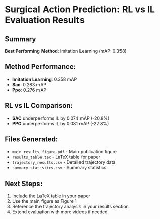 
# Surgical Action Prediction: RL vs IL Evaluation Results

## Summary

**Best Performing Method**: Imitation Learning (mAP: 0.358)

## Method Performance:
- **Imitation Learning**: 0.358 mAP
- **Sac**: 0.283 mAP
- **Ppo**: 0.276 mAP

## RL vs IL Comparison:
- **SAC** underperforms IL by 0.074 mAP (-20.8%)
- **PPO** underperforms IL by 0.081 mAP (-22.8%)

## Files Generated:
- `main_results_figure.pdf` - Main publication figure
- `results_table.tex` - LaTeX table for paper
- `trajectory_results.csv` - Detailed trajectory data
- `summary_statistics.csv` - Summary statistics

## Next Steps:
1. Include the LaTeX table in your paper
2. Use the main figure as Figure 1
3. Reference the trajectory analysis in your results section
4. Extend evaluation with more videos if needed
